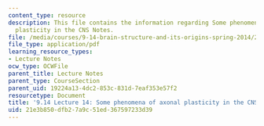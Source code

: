 ```yaml
---
content_type: resource
description: This file contains the information regarding Some phenomena of axonal
  plasticity in the CNS Notes.
file: /media/courses/9-14-brain-structure-and-its-origins-spring-2014/21e3b850dfb27a9c51ed367597233d39_MIT9_14S14_Lecture14.pdf
file_type: application/pdf
learning_resource_types:
- Lecture Notes
ocw_type: OCWFile
parent_title: Lecture Notes
parent_type: CourseSection
parent_uid: 19224a13-4dc2-853c-831d-7eaf353e57f2
resourcetype: Document
title: '9.14 Lecture 14: Some phenomena of axonal plasticity in the CNS Notes.'
uid: 21e3b850-dfb2-7a9c-51ed-367597233d39
---
```

